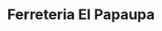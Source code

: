 ---
title: "Ferreteria El Papaupa"
url: /villa-altagracia/ferreteria-el-papaupa/
shop: Eisenwaren
---